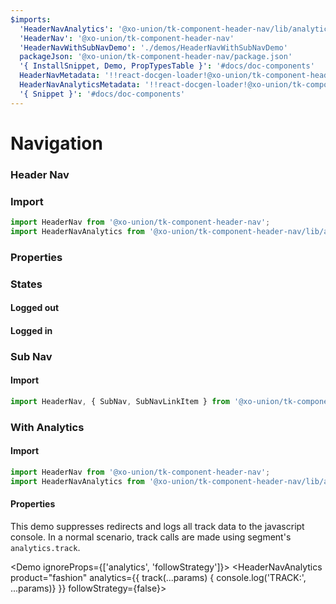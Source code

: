 ```yaml
---
$imports:
  'HeaderNavAnalytics': '@xo-union/tk-component-header-nav/lib/analytics'
  'HeaderNav': '@xo-union/tk-component-header-nav'
  'HeaderNavWithSubNavDemo': './demos/HeaderNavWithSubNavDemo'
  packageJson: '@xo-union/tk-component-header-nav/package.json'
  '{ InstallSnippet, Demo, PropTypesTable }': '#docs/doc-components'
  HeaderNavMetadata: '!!react-docgen-loader!@xo-union/tk-component-header-nav/src/components/HeaderNav'
  HeaderNavAnalyticsMetadata: '!!react-docgen-loader!@xo-union/tk-component-header-nav/src/components/HeaderNavAnalytics'
  '{ Snippet }': '#docs/doc-components'
---
```


# Navigation

### Header Nav

<InstallSnippet packageJson={packageJson} />

### Import

```javascript
import HeaderNav from '@xo-union/tk-component-header-nav';
import HeaderNavAnalytics from '@xo-union/tk-component-header-nav/lib/analytics';
```

### Properties

<PropTypesTable metadata={HeaderNavMetadata.props} />

### States

#### Logged out

<Demo>
  <HeaderNav />
</Demo>

#### Logged in

<Demo>
  <HeaderNav loggedIn />
</Demo>

### Sub Nav

#### Import

```javascript
import HeaderNav, { SubNav, SubNavLinkItem } from '@xo-union/tk-component-header-nav';
```

<HeaderNavWithSubNavDemo />

### With Analytics

#### Import

```javascript
import HeaderNav from '@xo-union/tk-component-header-nav';
import HeaderNavAnalytics from '@xo-union/tk-component-header-nav/lib/analytics';
```

#### Properties

This demo suppresses redirects and logs all track data to the javascript console. In a normal scenario, track calls are made using segment's `analytics.track`.

<Demo ignoreProps={['analytics', 'followStrategy']}>
  <HeaderNavAnalytics product="fashion" analytics={{ track(...params) { console.log('TRACK:', ...params)} }} followStrategy={false}>
    <HeaderNav />
  </HeaderNavAnalytics>
</Demo>

<PropTypesTable metadata={HeaderNavAnalyticsMetadata.props} />
